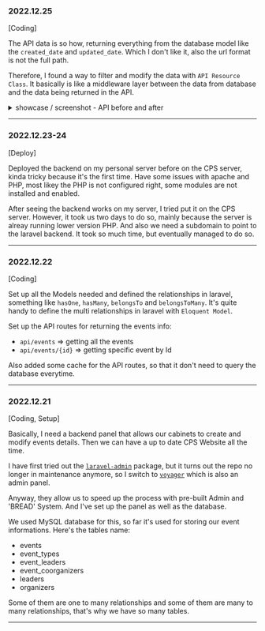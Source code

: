 ### 2022.12.25
[Coding]

The API data is so how, returning everything from the database model like the `created_date` and `updated_date`. Which I don't like it, also the url format is not the full path.

Therefore, I found a way to filter and modify the data with `API Resource Class`. It basically is like a middleware layer between the data from database and the data being returned in the API.

<details>
  <summary>showcase / screenshot - API before and after</summary>
  
  <p align="center">
    <img src="https://user-images.githubusercontent.com/82365010/209470039-9a9609c5-8b4d-4c8f-9915-26ba5cf01a04.png">
    <img src="https://user-images.githubusercontent.com/82365010/209470042-407fe259-8617-4a29-a078-d7b4006f30e9.png">
  </p>
</details>

---

### 2022.12.23-24
[Deploy]

Deployed the backend on my personal server before on the CPS server, kinda tricky because it's the first time. Have some issues with apache and PHP, most likey the PHP is not configured right, some modules are not installed and enabled.

After seeing the backend works on my server, I tried put it on the CPS server. However, it took us two days to do so, mainly because the server is alreay running lower version PHP. And also we need a subdomain to point to the laravel backend. It took so much time, but eventually managed to do so.

---

### 2022.12.22
[Coding]

Set up all the Models needed and defined the relationships in laravel, something like `hasOne`, `hasMany`, `belongsTo` and `belongsToMany`. It's quite handy to define the multi relationships in laravel with `Eloquent Model`.

Set up the API routes for returning the events info:
- `api/events` => getting all the events
- `api/events/{id}` => getting specific event by Id

Also added some cache for the API routes, so that it don't need to query the database everytime.

---

### 2022.12.21
[Coding, Setup]

Basically, I need a backend panel that allows our cabinets to create and modify events details. Then we can have a up to date CPS Website all the time.

I have first tried out the [`laravel-admin`](https://github.com/z-song/laravel-admin) package, but it turns out the repo no longer in maintenance anymore, so I switch to [`voyager`](https://github.com/the-control-group/voyager) which is also an admin panel.

Anyway, they allow us to speed up the process with pre-built Admin and 'BREAD' System. And I've set up the panel as well as the database.

We used MySQL database for this, so far it's used for storing our event informations. Here's the tables name:
- events
- event_types
- event_leaders
- event_coorganizers
- leaders
- organizers

Some of them are one to many relationships and some of them are many to many relationships, that's why we have so many tables.

---
